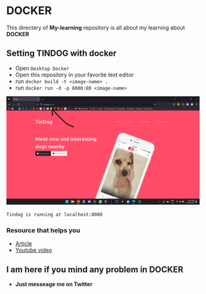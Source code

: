 # DOCKER
This directery of **My-learning** repository is all about my learning about **DOCKER**

## Setting **TINDOG** with docker
- Open `Desktop Docker`
- Open this repository in your favorite text editor
- run `docker build -t <image-name> .`
- run `docker run -d -p 8080:80 <image-name>`
  
![Alt text](<Screenshot 2023-08-23 174433.png>)

```bash
Tindog is running at localhost:8080
```

### Resource that helps you
- [Article](https://tecadmin.net/tutorial/docker-run-static-website)
- [Youtube video](https://www.youtube.com/watch?v=YmrUPqfOYu0&t=586s)

## **I am here if you mind any problem in DOCKER**
- **Just messeage me on Twitter**

